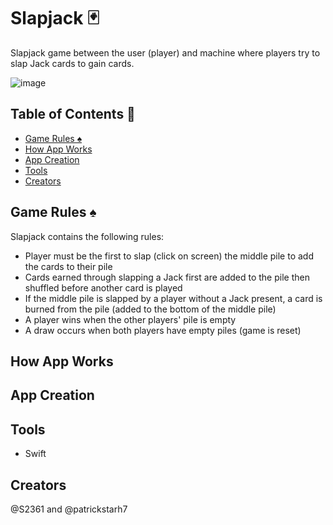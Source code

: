 # Slapjack 🃏
Slapjack game between the user (player) and machine where players try to slap Jack cards to gain cards.

![image](https://github.com/S2361/slapjack/assets/68034141/27464a03-0d71-48a6-83da-70b5ec0dc29a)

## Table of Contents 🎴
- [Game Rules ♠️](#game-rules)
- [How App Works](#how-app-works)
- [App Creation](#app-creation)
- [Tools](#tools)
- [Creators](#creators)

## Game Rules ♠️
Slapjack contains the following rules:
* Player must be the first to slap (click on screen) the middle pile to add the cards to their pile
* Cards earned through slapping a Jack first are added to the pile then shuffled before another card is played
* If the middle pile is slapped by a player without a Jack present, a card is burned from the pile (added to the bottom of the middle pile)
* A player wins when the other players' pile is empty
* A draw occurs when both players have empty piles (game is reset)

## How App Works


## App Creation


## Tools
* Swift


## Creators
@S2361 and @patrickstarh7



